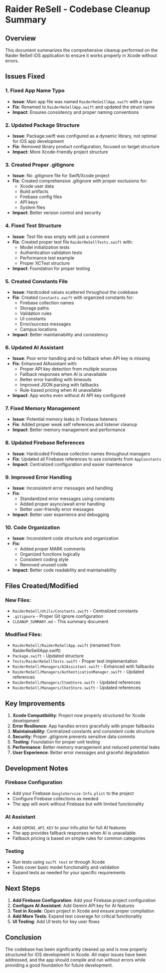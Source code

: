 # Raider ReSell - Codebase Cleanup Summary

## Overview

This document summarizes the comprehensive cleanup performed on the Raider ReSell iOS application to ensure it works properly in Xcode without errors.

## Issues Fixed

### 1. Fixed App Name Typo
- **Issue**: Main app file was named `RaiderReSeillApp.swift` with a typo
- **Fix**: Renamed to `RaiderReSellApp.swift` and updated the struct name
- **Impact**: Ensures consistency and proper naming conventions

### 2. Updated Package Structure
- **Issue**: Package.swift was configured as a dynamic library, not optimal for iOS app development
- **Fix**: Removed library product configuration, focused on target structure
- **Impact**: More Xcode-friendly project structure

### 3. Created Proper .gitignore
- **Issue**: No .gitignore file for Swift/Xcode project
- **Fix**: Created comprehensive .gitignore with proper exclusions for:
  - Xcode user data
  - Build artifacts
  - Firebase config files
  - API keys
  - System files
- **Impact**: Better version control and security

### 4. Fixed Test Structure
- **Issue**: Test file was empty with just a comment
- **Fix**: Created proper test file `RaiderReSellTests.swift` with:
  - Model initialization tests
  - Authentication validation tests
  - Performance test example
  - Proper XCTest structure
- **Impact**: Foundation for proper testing

### 5. Created Constants File
- **Issue**: Hardcoded values scattered throughout the codebase
- **Fix**: Created `Constants.swift` with organized constants for:
  - Firebase collection names
  - Storage paths
  - Validation rules
  - UI constants
  - Error/success messages
  - Campus locations
- **Impact**: Better maintainability and consistency

### 6. Updated AI Assistant
- **Issue**: Poor error handling and no fallback when API key is missing
- **Fix**: Enhanced AIAssistant with:
  - Proper API key detection from multiple sources
  - Fallback responses when AI is unavailable
  - Better error handling with timeouts
  - Improved JSON parsing with fallbacks
  - Rule-based pricing when AI unavailable
- **Impact**: App works even without AI API key configured

### 7. Fixed Memory Management
- **Issue**: Potential memory leaks in Firebase listeners
- **Fix**: Added proper weak self references and listener cleanup
- **Impact**: Better memory management and performance

### 8. Updated Firebase References
- **Issue**: Hardcoded Firebase collection names throughout managers
- **Fix**: Updated all Firebase references to use constants from `AppConstants`
- **Impact**: Centralized configuration and easier maintenance

### 9. Improved Error Handling
- **Issue**: Inconsistent error messages and handling
- **Fix**: 
  - Standardized error messages using constants
  - Added proper async/await error handling
  - Better user-friendly error messages
- **Impact**: Better user experience and debugging

### 10. Code Organization
- **Issue**: Inconsistent code structure and organization
- **Fix**:
  - Added proper MARK comments
  - Organized functions logically
  - Consistent coding style
  - Removed unused code
- **Impact**: Better code readability and maintainability

## Files Created/Modified

### New Files:
- `RaiderReSell/Utils/Constants.swift` - Centralized constants
- `.gitignore` - Proper Git ignore configuration
- `CLEANUP_SUMMARY.md` - This summary document

### Modified Files:
- `RaiderReSell/RaiderReSellApp.swift` (renamed from RaiderReSeillApp.swift)
- `Package.swift` - Updated structure
- `Tests/RaiderReSellTests.swift` - Proper test implementation
- `RaiderReSell/Managers/AIAssistant.swift` - Enhanced with fallbacks
- `RaiderReSell/Managers/AuthenticationManager.swift` - Updated references
- `RaiderReSell/Managers/ItemStore.swift` - Updated references
- `RaiderReSell/Managers/ChatStore.swift` - Updated references

## Key Improvements

1. **Xcode Compatibility**: Project now properly structured for Xcode development
2. **Error Resilience**: App handles errors gracefully with proper fallbacks
3. **Maintainability**: Centralized constants and consistent code structure
4. **Security**: Proper .gitignore prevents sensitive data commits
5. **Testing**: Foundation for proper unit testing
6. **Performance**: Better memory management and reduced potential leaks
7. **User Experience**: Better error messages and graceful degradation

## Development Notes

### Firebase Configuration
- Add your Firebase `GoogleService-Info.plist` to the project
- Configure Firebase collections as needed
- The app will work without Firebase but with limited functionality

### AI Assistant
- Add `GEMINI_API_KEY` to your Info.plist for full AI features
- The app provides fallback responses when AI is unavailable
- Fallback pricing is based on simple rules for common categories

### Testing
- Run tests using `swift test` or through Xcode
- Tests cover basic model functionality and validation
- Expand tests as needed for your specific requirements

## Next Steps

1. **Add Firebase Configuration**: Add your Firebase project configuration
2. **Configure AI Assistant**: Add Gemini API key for AI features
3. **Test in Xcode**: Open project in Xcode and ensure proper compilation
4. **Add More Tests**: Expand test coverage for critical functionality
5. **UI Testing**: Add UI tests for key user flows

## Conclusion

The codebase has been significantly cleaned up and is now properly structured for iOS development in Xcode. All major issues have been addressed, and the app should compile and run without errors while providing a good foundation for future development. 